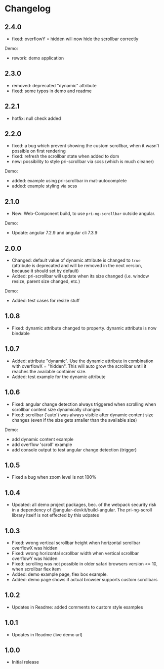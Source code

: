 # Changelog

## 2.4.0

- fixed: overflowY = hidden will now hide the scrollbar correctly

Demo:

- rework: demo application

## 2.3.0

- removed: deprecated "dynamic" attribute
- fixed: some typos in demo and readme

## 2.2.1

- hotfix: null check added 

## 2.2.0

- fixed: a bug which prevent showing the custom scrollbar, when it wasn't possible on first rendering
- fixed: refresh the scrollbar state when added to dom
- new: possibility to style pri-scrollbar via scss (which is much cleaner)

Demo:

- added: example using pri-scrollbar in mat-autocomplete
- added: example styling via scss

## 2.1.0

- New: Web-Component build, to use `pri-ng-scrollbar` outside angular.

Demo:

- Update: angular 7.2.9 and angular cli 7.3.9

## 2.0.0

- Changed: default value of dynamic attribute is changed to `true` (attribute is deprecated and will be removed in the next version, because it should set by default)
- Added: pri-scrollbar will update when its size changed (i.e. window resize, parent size changed, etc.)

Demo:

- Added: test cases for resize stuff  

## 1.0.8

- Fixed: dynamic attribute changed to property. dynamic attribute is now bindable

## 1.0.7

- Added: attribute "dynamic". Use the dynamic attribute in combination with overflowX = "hidden". This will auto grow the scrollbar until it reaches the available container size.
- Added: test example for the dynamic attribute

## 1.0.6

- Fixed: angular change detection always triggered when scrolling when scrollbar content size dynamically changed
- Fixed: scrollbar ('auto') was always visible after dynamic content size changes (even if the size gets smaller than the available size)

Demo:

- add dynamic content example
- add overflow 'scroll' example
- add console output to test angular change detection (trigger) 

## 1.0.5

- Fixed a bug when zoom level is not 100%

## 1.0.4

- Updated: all demo project packages, bec. of the webpack security risk in a dependency of @angular-devkit/build-angular. The pri-ng-scroll library itself is not effected by this udpates

## 1.0.3

- Fixed: wrong vertical scrollbar height when horizontal scrollbar overflowX was hidden
- Fixed: wrong horizontal scrollbar width when vertical scrollbar overflowY was hidden
- Fixed: scrolling was not possible in older safari browsers version <= 10, when scrollbar flex item
- Added: demo example page, flex box example.
- Added: demo page shows if actual browser supports custom scrollbars

## 1.0.2

- Updates in Readme: added comments to custom style examples

## 1.0.1

- Updates in Readme (live demo url)

## 1.0.0

- Initial release
